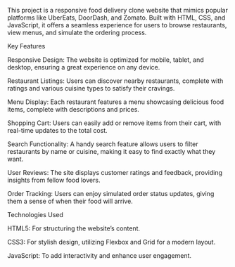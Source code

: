 This project is a responsive food delivery clone website that mimics popular platforms like UberEats, DoorDash, and Zomato. Built with HTML, CSS, and JavaScript, it offers a seamless experience for users to browse restaurants, view menus, and simulate the ordering process.


Key Features

Responsive Design: The website is optimized for mobile, tablet, and desktop, ensuring a great experience on any device.

Restaurant Listings: Users can discover nearby restaurants, complete with ratings and various cuisine types to satisfy their cravings.

Menu Display: Each restaurant features a menu showcasing delicious food items, complete with descriptions and prices.

Shopping Cart: Users can easily add or remove items from their cart, with real-time updates to the total cost.

Search Functionality: A handy search feature allows users to filter restaurants by name or cuisine, making it easy to find exactly what they want.

User Reviews: The site displays customer ratings and feedback, providing insights from fellow food lovers.

Order Tracking: Users can enjoy simulated order status updates, giving them a sense of when their food will arrive.


Technologies Used

HTML5: For structuring the website’s content.

CSS3: For stylish design, utilizing Flexbox and Grid for a modern layout.

JavaScript: To add interactivity and enhance user engagement.
